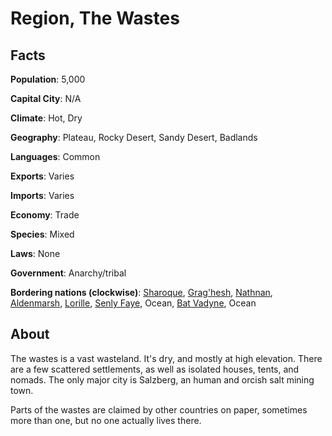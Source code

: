 # Region, The Wastes
## Facts
**Population**: 5,000

**Capital City**: N/A

**Climate**: Hot, Dry

**Geography**: Plateau, Rocky Desert, Sandy Desert, Badlands

**Languages**: Common

**Exports**: Varies

**Imports**: Varies

**Economy**: Trade

**Species**: Mixed

**Laws**: None

**Government**: Anarchy/tribal

**Bordering nations (clockwise)**: [Sharoque](sharoque.md), [Grag'hesh](graghesh.md), [Nathnan](nathnan.md), [Aldenmarsh](aldenmarsh.md), [Lorille](lorille.md), [Senly Faye](senly_faye.md), Ocean, [Bat Vadyne](bat_vadyne.md), Ocean

## About
The wastes is a vast wasteland. It's dry, and mostly at high elevation. There are a few scattered settlements, as well as isolated houses, tents, and nomads. The only major city is Salzberg, an human and orcish salt mining town.

Parts of the wastes are claimed by other countries on paper, sometimes more than one, but no one actually lives there.
